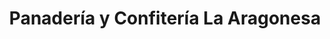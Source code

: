 ---
title: "Panadería y Confitería La Aragonesa"
url: /bahia-blanca/panaderia-y-confiteria-la-aragonesa/
shop: panadería
---